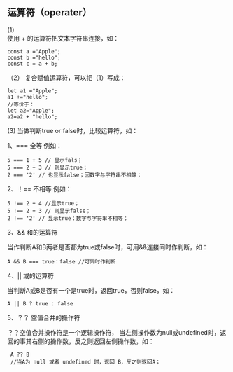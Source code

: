 ## 运算符（operater）

(1)  
使用 + 的运算符把文本字符串连接，如：

    const a ="Apple";
    const b ="hello";
    const c = a + b;

（2）
复合赋值运算符，可以把（1）写成：

    let a1 ="Apple";
    a1 +="hello";
    //等价于：
    let a2="Apple";
    a2=a2 + "hello";

(3)
当做判断true or false时，比较运算符，如：

1、=== 全等 
例如：
 
    5 === 1 + 5 // 显示fals；
    5 === 2 + 3 // 则显示true；
    2 === '2' // 也显示false；因数字与字符串不相等；

2、！== 不相等
例如：

    5 !== 2 + 4 //显示true；
    5 !== 2 + 3 // 则显示false；
    2 !== '2' // 显示true；数字与字符串不相等；

3、&& 和的运算符

当作判断A和B两者是否都为true或false时，可用&&连接同时作判断，如：


    A && B === true：false //可同时作判断

4、|| 或的运算符

当判断A或B是否有一个是true时，返回true，否则false，如：

    A || B ? true : false 

5、？？ 空值合并的操作符

？？空值合并操作符是一个逻辑操作符，
当左侧操作数为null或undefined时，返回的事其右侧的操作数，反之则返回左侧操作数，如：
 
     A ?? B   
     //当A为 null 或者 undefined 时，返回 B，反之则返回A；


    
